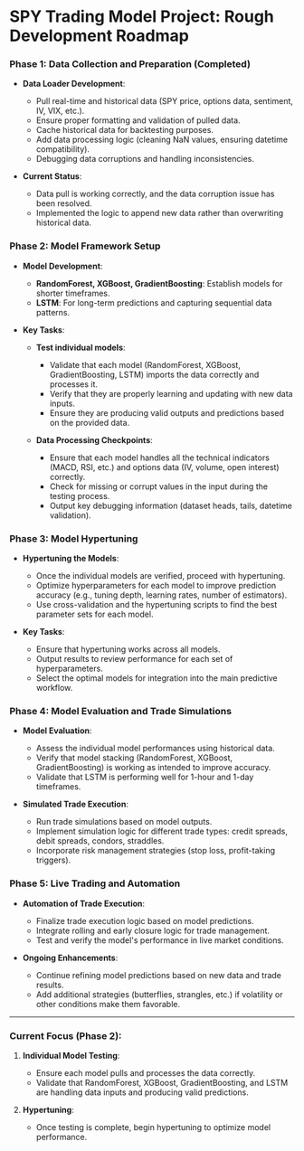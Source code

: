 # SPY Trading Model Project: Rough Development Roadmap

### **Phase 1: Data Collection and Preparation (Completed)**

- **Data Loader Development**:

  - Pull real-time and historical data (SPY price, options data, sentiment, IV, VIX, etc.).
  - Ensure proper formatting and validation of pulled data.
  - Cache historical data for backtesting purposes.
  - Add data processing logic (cleaning NaN values, ensuring datetime compatibility).
  - Debugging data corruptions and handling inconsistencies.

- **Current Status**:
  - Data pull is working correctly, and the data corruption issue has been resolved.
  - Implemented the logic to append new data rather than overwriting historical data.

### **Phase 2: Model Framework Setup**

- **Model Development**:
  - **RandomForest, XGBoost, GradientBoosting**: Establish models for shorter timeframes.
  - **LSTM**: For long-term predictions and capturing sequential data patterns.
- **Key Tasks**:

  - **Test individual models**:

    - Validate that each model (RandomForest, XGBoost, GradientBoosting, LSTM) imports the data correctly and processes it.
    - Verify that they are properly learning and updating with new data inputs.
    - Ensure they are producing valid outputs and predictions based on the provided data.

  - **Data Processing Checkpoints**:
    - Ensure that each model handles all the technical indicators (MACD, RSI, etc.) and options data (IV, volume, open interest) correctly.
    - Check for missing or corrupt values in the input during the testing process.
    - Output key debugging information (dataset heads, tails, datetime validation).

### **Phase 3: Model Hypertuning**

- **Hypertuning the Models**:

  - Once the individual models are verified, proceed with hypertuning.
  - Optimize hyperparameters for each model to improve prediction accuracy (e.g., tuning depth, learning rates, number of estimators).
  - Use cross-validation and the hypertuning scripts to find the best parameter sets for each model.

- **Key Tasks**:
  - Ensure that hypertuning works across all models.
  - Output results to review performance for each set of hyperparameters.
  - Select the optimal models for integration into the main predictive workflow.

### **Phase 4: Model Evaluation and Trade Simulations**

- **Model Evaluation**:

  - Assess the individual model performances using historical data.
  - Verify that model stacking (RandomForest, XGBoost, GradientBoosting) is working as intended to improve accuracy.
  - Validate that LSTM is performing well for 1-hour and 1-day timeframes.

- **Simulated Trade Execution**:
  - Run trade simulations based on model outputs.
  - Implement simulation logic for different trade types: credit spreads, debit spreads, condors, straddles.
  - Incorporate risk management strategies (stop loss, profit-taking triggers).

### **Phase 5: Live Trading and Automation**

- **Automation of Trade Execution**:

  - Finalize trade execution logic based on model predictions.
  - Integrate rolling and early closure logic for trade management.
  - Test and verify the model's performance in live market conditions.

- **Ongoing Enhancements**:
  - Continue refining model predictions based on new data and trade results.
  - Add additional strategies (butterflies, strangles, etc.) if volatility or other conditions make them favorable.

---

### **Current Focus (Phase 2):**

1. **Individual Model Testing**:

   - Ensure each model pulls and processes the data correctly.
   - Validate that RandomForest, XGBoost, GradientBoosting, and LSTM are handling data inputs and producing valid predictions.

2. **Hypertuning**:
   - Once testing is complete, begin hypertuning to optimize model performance.
